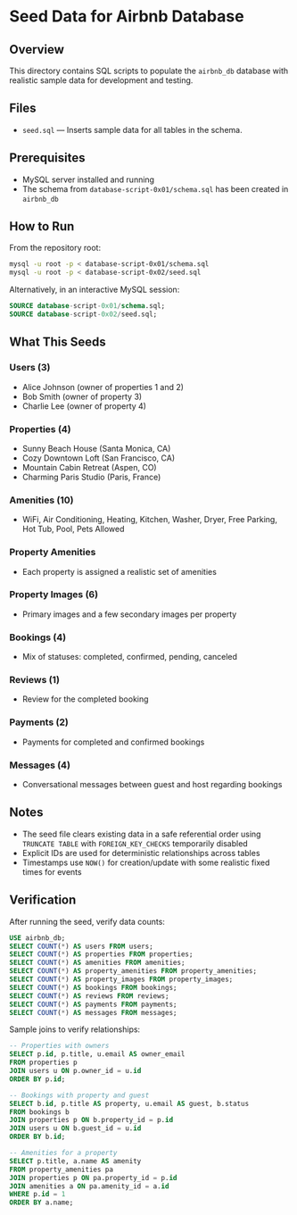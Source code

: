 # Seed Data for Airbnb Database

## Overview

This directory contains SQL scripts to populate the `airbnb_db` database with realistic sample data for development and testing.

## Files

- `seed.sql` — Inserts sample data for all tables in the schema.

## Prerequisites

- MySQL server installed and running
- The schema from `database-script-0x01/schema.sql` has been created in `airbnb_db`

## How to Run

From the repository root:

```bash
mysql -u root -p < database-script-0x01/schema.sql
mysql -u root -p < database-script-0x02/seed.sql
```

Alternatively, in an interactive MySQL session:

```sql
SOURCE database-script-0x01/schema.sql;
SOURCE database-script-0x02/seed.sql;
```

## What This Seeds

### Users (3)
- Alice Johnson (owner of properties 1 and 2)
- Bob Smith (owner of property 3)
- Charlie Lee (owner of property 4)

### Properties (4)
- Sunny Beach House (Santa Monica, CA)
- Cozy Downtown Loft (San Francisco, CA)
- Mountain Cabin Retreat (Aspen, CO)
- Charming Paris Studio (Paris, France)

### Amenities (10)
- WiFi, Air Conditioning, Heating, Kitchen, Washer, Dryer, Free Parking, Hot Tub, Pool, Pets Allowed

### Property Amenities
- Each property is assigned a realistic set of amenities

### Property Images (6)
- Primary images and a few secondary images per property

### Bookings (4)
- Mix of statuses: completed, confirmed, pending, canceled

### Reviews (1)
- Review for the completed booking

### Payments (2)
- Payments for completed and confirmed bookings

### Messages (4)
- Conversational messages between guest and host regarding bookings

## Notes

- The seed file clears existing data in a safe referential order using `TRUNCATE TABLE` with `FOREIGN_KEY_CHECKS` temporarily disabled
- Explicit IDs are used for deterministic relationships across tables
- Timestamps use `NOW()` for creation/update with some realistic fixed times for events

## Verification

After running the seed, verify data counts:

```sql
USE airbnb_db;
SELECT COUNT(*) AS users FROM users;
SELECT COUNT(*) AS properties FROM properties;
SELECT COUNT(*) AS amenities FROM amenities;
SELECT COUNT(*) AS property_amenities FROM property_amenities;
SELECT COUNT(*) AS property_images FROM property_images;
SELECT COUNT(*) AS bookings FROM bookings;
SELECT COUNT(*) AS reviews FROM reviews;
SELECT COUNT(*) AS payments FROM payments;
SELECT COUNT(*) AS messages FROM messages;
```

Sample joins to verify relationships:

```sql
-- Properties with owners
SELECT p.id, p.title, u.email AS owner_email
FROM properties p
JOIN users u ON p.owner_id = u.id
ORDER BY p.id;

-- Bookings with property and guest
SELECT b.id, p.title AS property, u.email AS guest, b.status
FROM bookings b
JOIN properties p ON b.property_id = p.id
JOIN users u ON b.guest_id = u.id
ORDER BY b.id;

-- Amenities for a property
SELECT p.title, a.name AS amenity
FROM property_amenities pa
JOIN properties p ON pa.property_id = p.id
JOIN amenities a ON pa.amenity_id = a.id
WHERE p.id = 1
ORDER BY a.name;
```
